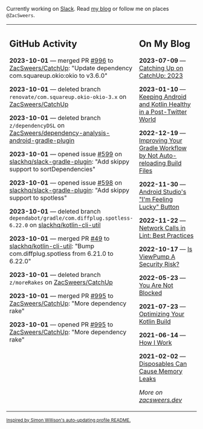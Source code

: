 Currently working on [Slack](https://slack.com/). Read [my blog](https://zacsweers.dev/) or follow me on places `@ZacSweers`.

<table><tr><td valign="top" width="60%">

## GitHub Activity
<!-- githubActivity starts -->
**2023-10-01** — merged PR [#996](https://github.com/ZacSweers/CatchUp/pull/996) to [ZacSweers/CatchUp](https://github.com/ZacSweers/CatchUp): "Update dependency com.squareup.okio:okio to v3.6.0"

**2023-10-01** — deleted branch `renovate/com.squareup.okio-okio-3.x` on [ZacSweers/CatchUp](https://github.com/ZacSweers/CatchUp)

**2023-10-01** — deleted branch `z/dependencyDSL` on [ZacSweers/dependency-analysis-android-gradle-plugin](https://github.com/ZacSweers/dependency-analysis-android-gradle-plugin)

**2023-10-01** — opened issue [#599](https://github.com/slackhq/slack-gradle-plugin/issues/599) on [slackhq/slack-gradle-plugin](https://github.com/slackhq/slack-gradle-plugin): "Add skippy support to sortDependencies"

**2023-10-01** — opened issue [#598](https://github.com/slackhq/slack-gradle-plugin/issues/598) on [slackhq/slack-gradle-plugin](https://github.com/slackhq/slack-gradle-plugin): "Add skippy support to spotless"

**2023-10-01** — deleted branch `dependabot/gradle/com.diffplug.spotless-6.22.0` on [slackhq/kotlin-cli-util](https://github.com/slackhq/kotlin-cli-util)

**2023-10-01** — merged PR [#49](https://github.com/slackhq/kotlin-cli-util/pull/49) to [slackhq/kotlin-cli-util](https://github.com/slackhq/kotlin-cli-util): "Bump com.diffplug.spotless from 6.21.0 to 6.22.0"

**2023-10-01** — deleted branch `z/moreRakes` on [ZacSweers/CatchUp](https://github.com/ZacSweers/CatchUp)

**2023-10-01** — merged PR [#995](https://github.com/ZacSweers/CatchUp/pull/995) to [ZacSweers/CatchUp](https://github.com/ZacSweers/CatchUp): "More dependency rake"

**2023-10-01** — opened PR [#995](https://github.com/ZacSweers/CatchUp/pull/995) to [ZacSweers/CatchUp](https://github.com/ZacSweers/CatchUp): "More dependency rake"
<!-- githubActivity ends -->
</td><td valign="top" width="40%">

## On My Blog
<!-- blog starts -->
**2023-07-09** — [Catching Up on CatchUp: 2023](https://www.zacsweers.dev/catching-up-on-catchup-2023/)

**2023-01-10** — [Keeping Android and Kotlin Healthy in a Post-Twitter World](https://www.zacsweers.dev/keeping-android-healthy/)

**2022-12-19** — [Improving Your Gradle Workflow by Not Auto-reloading Build Files](https://www.zacsweers.dev/improving-your-workflow-by-not-auto-reloading-build-files/)

**2022-11-30** — [Android Studio's "I'm Feeling Lucky" Button](https://www.zacsweers.dev/android-studios-im-feeling-lucky-button/)

**2022-11-22** — [Network Calls in Lint: Best Practices](https://www.zacsweers.dev/network-calls-in-lint-best-practices/)

**2022-10-17** — [Is ViewPump A Security Risk?](https://www.zacsweers.dev/is-viewpump-a-security-risk/)

**2022-05-23** — [You Are Not Blocked](https://www.zacsweers.dev/you-are-not-blocked/)

**2021-07-23** — [Optimizing Your Kotlin Build](https://www.zacsweers.dev/optimizing-your-kotlin-build/)

**2021-06-14** — [How I Work](https://www.zacsweers.dev/how-i-work/)

**2021-02-02** — [Disposables Can Cause Memory Leaks](https://www.zacsweers.dev/disposables-can-cause-memory-leaks/)
<!-- blog ends -->
_More on [zacsweers.dev](https://zacsweers.dev/)_
</td></tr></table>

<sub><a href="https://simonwillison.net/2020/Jul/10/self-updating-profile-readme/">Inspired by Simon Willison's auto-updating profile README.</a></sub>